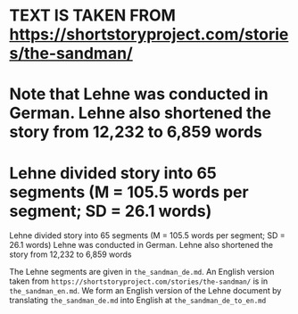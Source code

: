 # TEXT IS TAKEN FROM https://shortstoryproject.com/stories/the-sandman/
# Note that Lehne was conducted in German. Lehne also shortened the story from 12,232 to 6,859 words
# Lehne divided story into 65 segments (M = 105.5 words per segment; SD = 26.1 words)

Lehne divided story into 65 segments (M = 105.5 words per segment; SD = 26.1 words)
Lehne was conducted in German. Lehne also shortened the story from 12,232 to 6,859 words

The Lehne segments are given in `the_sandman_de.md`. An English version taken from `https://shortstoryproject.com/stories/the-sandman/` is in `the_sandman_en.md`. We form an English version of the Lehne document by translating `the_sandman_de.md` into English at `the_sandman_de_to_en.md`